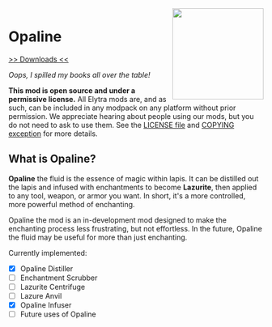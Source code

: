 <img src="https://unascribed.com/f/a231ace4_trumpet.png" align="right" width="180px"/>

# Opaline

[>> Downloads <<](https://github.com/elytra/opaline/releases)

*Oops, I spilled my books all over the table!*

**This mod is open source and under a permissive license.** All Elytra mods are,
and as such, can be included in any modpack on any platform without prior
permission. We appreciate hearing about people using our mods, but you do not
need to ask to use them. See the [LICENSE file](COPYING.gpl) and [COPYING exception](COPYING) for more details.

## What is Opaline?

**Opaline** the fluid is the essence of magic within lapis. It can be distilled out the lapis and infused with enchantments to become **Lazurite**, then applied to any tool, weapon, or armor you want. In short, it's a more controlled, more powerful method of enchanting.


Opaline the mod is an in-development mod designed to make the enchanting process less frustrating, but not effortless. In the future, Opaline the fluid may be useful for more than just enchanting.

Currently implemented:

- [x] Opaline Distiller
- [ ] Enchantment Scrubber
- [ ] Lazurite Centrifuge
- [ ] Lazure Anvil
- [x] Opaline Infuser
- [ ] Future uses of Opaline
